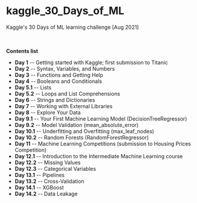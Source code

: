 # kaggle_30_Days_of_ML
Kaggle's 30 Days of ML learning challenge [Aug 2021]  
<br><br>


**Contents list**
* **Day 1** -- Getting started with Kaggle; first submission to Titanic
* **Day 2** -- Syntax, Variables, and Numbers
* **Day 3** -- Functions and Getting Help
* **Day 4** -- Booleans and Conditionals
* **Day 5.1** -- Lists
* **Day 5.2** -- Loops and List Comprehensions
* **Day 6** -- Strings and Dictionaries
* **Day 7** -- Working with External Libraries
* **Day 8** -- Explore Your Data
* **Day 9.1** -- Your First Machine Learning Model (DecisionTreeRegressor)
* **Day 9.2** -- Model Validation (mean_absolute_error)
* **Day 10.1** -- Underfitting and Overfitting (max_leaf_nodes)
* **Day 10.2** -- Random Forests (RandomForestRegressor)
* **Day 11** -- Machine Learning Competitions (submission to Housing Prices Competition)
* **Day 12.1** -- Introduction to the Intermediate Machine Learning course
* **Day 12.2** -- Missing Values
* **Day 12.3** -- Categorical Variables
* **Day 13.1** -- Pipelines
* **Day 13.2** -- Cross-Validation
* **Day 14.1** -- XGBoost
* **Day 14.2** -- Data Leakage
